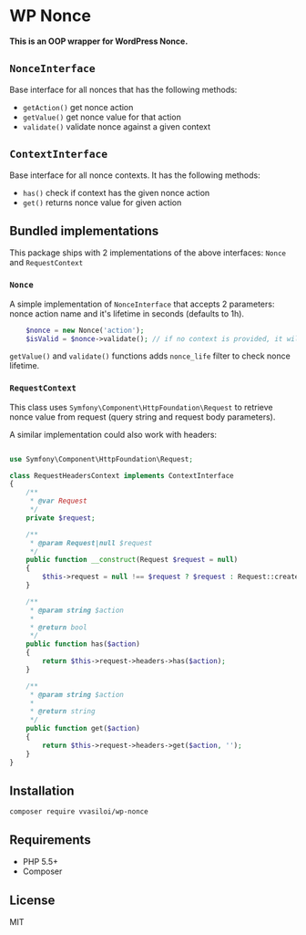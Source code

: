 WP Nonce
======


**This is an OOP wrapper for WordPress Nonce.**

## `NonceInterface`

Base interface for all nonces that has the following methods:

- `getAction()` get nonce action
- `getValue()` get nonce value for that action
- `validate()` validate nonce against a given context

## `ContextInterface`

Base interface for all nonce contexts. It has the following methods:

- `has()` check if context has the given nonce action
- `get()` returns nonce value for given action

## Bundled implementations

This package ships with 2 implementations of the above interfaces: `Nonce` and `RequestContext`

### `Nonce`

A simple implementation of `NonceInterface` that accepts 2 parameters: nonce action name and it's lifetime in seconds (defaults to 1h).
```php
    $nonce = new Nonce('action');
    $isValid = $nonce->validate(); // if no context is provided, it will use RequestContext (see below)
```
`getValue()` and `validate()` functions adds `nonce_life` filter to check nonce lifetime.

### `RequestContext`

This class uses `Symfony\Component\HttpFoundation\Request` to retrieve nonce value from request (query string and request body parameters).

A similar implementation could also work with headers:

```php

use Symfony\Component\HttpFoundation\Request;

class RequestHeadersContext implements ContextInterface
{
    /**
     * @var Request
     */
    private $request;

    /**
     * @param Request|null $request
     */
    public function __construct(Request $request = null)
    {
        $this->request = null !== $request ? $request : Request::createFromGlobals();
    }

    /**
     * @param string $action
     *
     * @return bool
     */
    public function has($action)
    {
        return $this->request->headers->has($action);
    }

    /**
     * @param string $action
     *
     * @return string
     */
    public function get($action)
    {
        return $this->request->headers->get($action, '');
    }
}
```

## Installation

`composer require vvasiloi/wp-nonce`

## Requirements

- PHP 5.5+
- Composer

## License

MIT